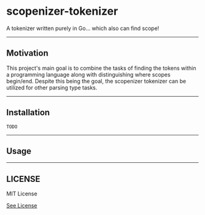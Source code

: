 # scopenizer-tokenizer



A tokenizer written purely in Go... which also can find scope!


----

## Motivation

This project's main goal is to combine the tasks
of finding the tokens within a programming language along with
distinguishing where scopes begin/end. Despite this being the
goal, the scopenizer tokenizer can be utilized for other parsing type tasks.

----

## Installation

```
TODO
```

----

## Usage



----

## LICENSE

MIT License

[See License](https://github.com/mccoyJosh/scopenizer-tokenizer/blob/main/LICENSE)

